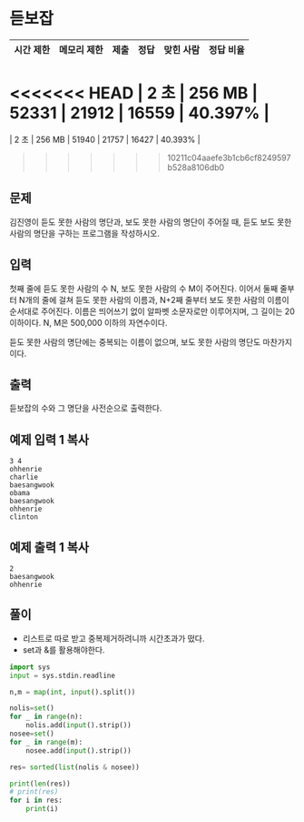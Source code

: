# 듣보잡

| 시간 제한 | 메모리 제한 | 제출  | 정답  | 맞힌 사람 | 정답 비율 |
| :-------- | :---------- | :---- | :---- | :-------- | :-------- |
<<<<<<< HEAD
| 2 초      | 256 MB      | 52331 | 21912 | 16559     | 40.397%   |
=======
| 2 초      | 256 MB      | 51940 | 21757 | 16427     | 40.393%   |
>>>>>>> 10211c04aaefe3b1cb6cf8249597b528a8106db0

## 문제

김진영이 듣도 못한 사람의 명단과, 보도 못한 사람의 명단이 주어질 때, 듣도 보도 못한 사람의 명단을 구하는 프로그램을 작성하시오.

## 입력

첫째 줄에 듣도 못한 사람의 수 N, 보도 못한 사람의 수 M이 주어진다. 이어서 둘째 줄부터 N개의 줄에 걸쳐 듣도 못한 사람의 이름과, N+2째 줄부터 보도 못한 사람의 이름이 순서대로 주어진다. 이름은 띄어쓰기 없이 알파벳 소문자로만 이루어지며, 그 길이는 20 이하이다. N, M은 500,000 이하의 자연수이다.

듣도 못한 사람의 명단에는 중복되는 이름이 없으며, 보도 못한 사람의 명단도 마찬가지이다.

## 출력

듣보잡의 수와 그 명단을 사전순으로 출력한다.

## 예제 입력 1 복사

```
3 4
ohhenrie
charlie
baesangwook
obama
baesangwook
ohhenrie
clinton
```

## 예제 출력 1 복사

```
2
baesangwook
ohhenrie
```

## 풀이

- 리스트로 따로 받고 중복제거하려니까 시간초과가 떴다.
- set과 &를 활용해야한다.

```python
import sys
input = sys.stdin.readline

n,m = map(int, input().split())

nolis=set()
for _ in range(n):
    nolis.add(input().strip())
nosee=set()
for _ in range(m):
    nosee.add(input().strip())

res= sorted(list(nolis & nosee))

print(len(res))
# print(res)
for i in res:
    print(i)
```

